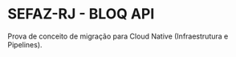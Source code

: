 # SEFAZ-RJ - BLOQ API
Prova de conceito de migração para Cloud Native (Infraestrutura e Pipelines).
